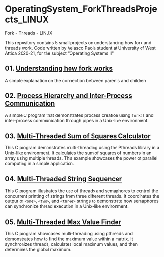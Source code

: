 # OperatingSystem_ForkThreadsProjects_LINUX

Fork - Threads - LINUX

This repository contains 5 small projects on understanding how fork and threads work.
Code written by Velasco Paola student at University of West Attica 2020-21, for the subject "Operating Systems II"

## 01. [Understanding how fork works](https://github.com/PaolaVlsc/OperatingSystem_ForkThreadsProjects_LINUX/tree/main/01_Understanding%20how%20fork%20works)

A simple explanation on the connection between parents and children

## 02. [Process Hierarchy and Inter-Process Communication](https://github.com/PaolaVlsc/OperatingSystem_ForkThreadsProjects_LINUX/tree/main/02_Process%20Hierarchy%20and%20Inter-Process%20Communication)

A simple C program that demonstrates process creation using `fork()` and inter-process communication through pipes in a Unix-like environment.

## 03. [Multi-Threaded Sum of Squares Calculator](https://github.com/PaolaVlsc/OperatingSystem_ForkThreadsProjects_LINUX/tree/main/03_Multi-Threaded%20Sum%20of%20Squares%20Calculator)

This C program demonstrates multi-threading using the Pthreads library in a Unix-like environment. It calculates the sum of squares of numbers in an array using multiple threads. This example showcases the power of parallel computing in a simple application.

## 04. [Multi-Threaded String Sequencer](https://github.com/PaolaVlsc/OperatingSystem_ForkThreadsProjects_LINUX/tree/main/04_Multi-Threaded%20String%20Sequencer)

This C program illustrates the use of threads and semaphores to control the concurrent printing of strings from three different threads. It coordinates the output of `<one>`, `<two>`, and `<three>` strings to demonstrate how semaphores can synchronize thread execution in a Unix-like environment.

## 05. [Multi-Threaded Max Value Finder](https://github.com/PaolaVlsc/OperatingSystem_ForkThreadsProjects_LINUX/tree/main/05_Multi-Threaded%20Max%20Value%20Finder)

This C program showcases multi-threading using pthreads and demonstrates how to find the maximum value within a matrix. It synchronizes threads, calculates local maximum values, and then determines the global maximum.
